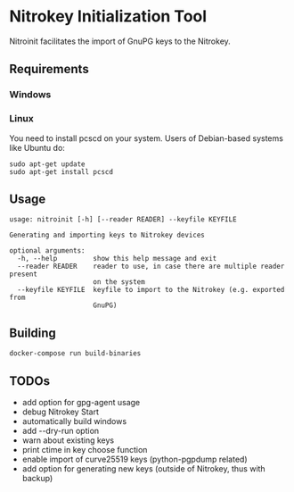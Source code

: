# Nitrokey Initialization Tool

Nitroinit facilitates the import of GnuPG keys to the Nitrokey.

## Requirements

### Windows

### Linux

You need to install pcscd on your system. Users of Debian-based systems like Ubuntu do:

```
sudo apt-get update
sudo apt-get install pcscd
```

## Usage
```
usage: nitroinit [-h] [--reader READER] --keyfile KEYFILE

Generating and importing keys to Nitrokey devices

optional arguments:
  -h, --help         show this help message and exit
  --reader READER    reader to use, in case there are multiple reader present
                     on the system
  --keyfile KEYFILE  keyfile to import to the Nitrokey (e.g. exported from
                     GnuPG)
```

## Building

```
docker-compose run build-binaries
```

## TODOs

* add option for gpg-agent usage
* debug Nitrokey Start
* automatically build windows
* add --dry-run option
* warn about existing keys
* print ctime in key choose function
* enable import of curve25519 keys (python-pgpdump related)
* add option for generating new keys (outside of Nitrokey, thus with backup)
